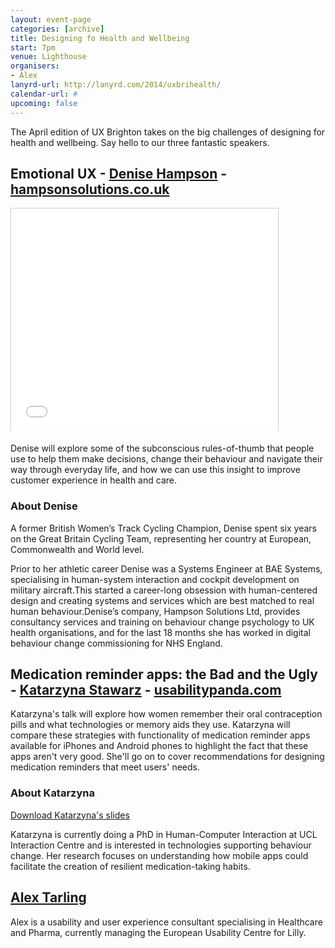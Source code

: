 ```yaml
---
layout: event-page
categories: [archive]
title: Designing fo Health and Wellbeing
start: 7pm
venue: Lighthouse
organisers: 
- Alex
lanyrd-url: http://lanyrd.com/2014/uxbrihealth/
calendar-url: #
upcoming: false
---
```


The April edition of UX Brighton takes on the big challenges of designing for health and wellbeing. Say hello to our three fantastic speakers.

## Emotional UX - [Denise Hampson](http://www.twitter.com/denisehampson) - [hampsonsolutions.co.uk](http://www.hampsonsolutions.co.uk)

<div class="embed-container vga"><iframe src="//www.slideshare.net/slideshow/embed_code/28413119" width="427" height="356" frameborder="0" marginwidth="0" marginheight="0" scrolling="no" style="border:1px solid #CCC; border-width:1px 1px 0; margin-bottom:5px; max-width: 100%;" allowfullscreen> </iframe></div>

Denise will explore some of the subconscious rules-of-thumb that people use to help them make decisions, change their behaviour and navigate their way through everyday life, and how we can use this insight to improve customer experience in health and care.

### About Denise 

A former British Women’s Track Cycling Champion, Denise spent six years on the Great Britain Cycling Team, representing her country at European, Commonwealth and World level.

Prior to her athletic career Denise was a Systems Engineer at BAE Systems, specialising in human-system interaction and cockpit development on military aircraft.This started a career-long obsession with human-centered design and creating systems and services which are best matched to real human behaviour.Denise’s company, Hampson Solutions Ltd, provides consultancy services and training on behaviour change psychology to UK health organisations, and for the last 18 months she has worked in digital behaviour change commissioning for NHS England.

## Medication reminder apps: the Bad and the Ugly - [Katarzyna Stawarz](http://twitter.com/falkowata) - [usabilitypanda.com](http://usabilitypanda.com/)

Katarzyna's talk will explore how women remember their oral contraception pills and what technologies or memory aids they use. Katarzyna will compare these strategies with functionality of medication reminder apps available for iPhones and Android phones to highlight the fact that these apps aren't very good. She'll go on to cover recommendations for designing medication reminders that meet users' needs.

### About Katarzyna

[Download Katarzyna's slides](/assets/Katarzyna-Stawarz.pdf)

Katarzyna is currently doing a PhD in Human-Computer Interaction at UCL Interaction Centre and is interested in technologies supporting behaviour change. Her research focuses on understanding how mobile apps could facilitate the creation of resilient medication-taking habits.

## [Alex Tarling](http://twitter.com/alextarling)

Alex is a usability and user experience consultant specialising in Healthcare and Pharma, currently managing the European Usability Centre for Lilly.


